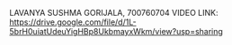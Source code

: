 LAVANYA SUSHMA GORIJALA, 700760704
VIDEO LINK: https://drive.google.com/file/d/1L-5brH0uiatUdeuYigHBp8UkbmayxWkm/view?usp=sharing
